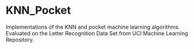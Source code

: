 # KNN_Pocket
Implementations of the KNN and pocket machine learning algorithms. Evaluated on the Letter Recognition Data Set from UCI Machine Learning Repository.
